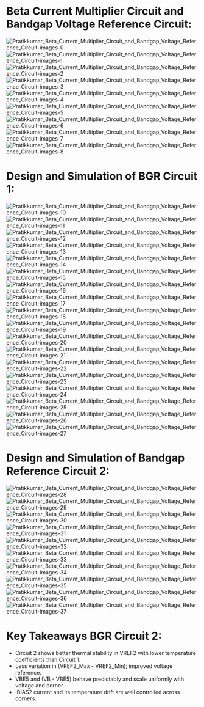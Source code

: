 # Beta Current Multiplier Circuit and Bandgap Voltage Reference Circuit:

![Pratikkumar_Beta_Current_Multiplier_Circuit_and_Bandgap_Voltage_Reference_Circuit-images-0](https://github.com/user-attachments/assets/02766215-9ea0-4ec8-8457-d4f29d684ac5)
![Pratikkumar_Beta_Current_Multiplier_Circuit_and_Bandgap_Voltage_Reference_Circuit-images-1](https://github.com/user-attachments/assets/5220680d-eeb7-4ba4-9adb-29d0596c70ad)
![Pratikkumar_Beta_Current_Multiplier_Circuit_and_Bandgap_Voltage_Reference_Circuit-images-2](https://github.com/user-attachments/assets/e99b3853-0709-4da1-899c-4d1d51813446)
![Pratikkumar_Beta_Current_Multiplier_Circuit_and_Bandgap_Voltage_Reference_Circuit-images-3](https://github.com/user-attachments/assets/b43787f0-b800-428d-90b3-16ac5e957d9e)
![Pratikkumar_Beta_Current_Multiplier_Circuit_and_Bandgap_Voltage_Reference_Circuit-images-4](https://github.com/user-attachments/assets/871c5ca2-356a-4f13-a396-7654f7725cc9)
![Pratikkumar_Beta_Current_Multiplier_Circuit_and_Bandgap_Voltage_Reference_Circuit-images-5](https://github.com/user-attachments/assets/af204177-0d35-47b1-a1a9-a0018f7e9615)
![Pratikkumar_Beta_Current_Multiplier_Circuit_and_Bandgap_Voltage_Reference_Circuit-images-6](https://github.com/user-attachments/assets/bacd74a1-ec2a-453b-ad36-f73349ef92e7)
![Pratikkumar_Beta_Current_Multiplier_Circuit_and_Bandgap_Voltage_Reference_Circuit-images-7](https://github.com/user-attachments/assets/dc58140b-5fc8-4eb8-a7f3-e52c89d8f14c)
![Pratikkumar_Beta_Current_Multiplier_Circuit_and_Bandgap_Voltage_Reference_Circuit-images-8](https://github.com/user-attachments/assets/e94c29e2-c7e5-46c5-8fca-14dd92e746a6)

# Design and Simulation of BGR Circuit 1:

![Pratikkumar_Beta_Current_Multiplier_Circuit_and_Bandgap_Voltage_Reference_Circuit-images-10](https://github.com/user-attachments/assets/5e4d7b56-1909-4821-8cbd-0dc962ded006)
![Pratikkumar_Beta_Current_Multiplier_Circuit_and_Bandgap_Voltage_Reference_Circuit-images-11](https://github.com/user-attachments/assets/b7baaf3a-0c75-4abf-baa4-9004fd8964c8)
![Pratikkumar_Beta_Current_Multiplier_Circuit_and_Bandgap_Voltage_Reference_Circuit-images-12](https://github.com/user-attachments/assets/95b71f7f-2925-469b-bc39-24c70fdd43a5)
![Pratikkumar_Beta_Current_Multiplier_Circuit_and_Bandgap_Voltage_Reference_Circuit-images-13](https://github.com/user-attachments/assets/63770b51-7cf6-4ce3-b39e-030605b7abc5)
![Pratikkumar_Beta_Current_Multiplier_Circuit_and_Bandgap_Voltage_Reference_Circuit-images-14](https://github.com/user-attachments/assets/6e77659d-08c6-4b3b-b284-c0df2bfc8c68)
![Pratikkumar_Beta_Current_Multiplier_Circuit_and_Bandgap_Voltage_Reference_Circuit-images-15](https://github.com/user-attachments/assets/ab0a2901-2c17-4509-8b54-1b9c41c37db3)
![Pratikkumar_Beta_Current_Multiplier_Circuit_and_Bandgap_Voltage_Reference_Circuit-images-16](https://github.com/user-attachments/assets/388636ac-aed3-4b40-9f10-026a5a5c08d5)
![Pratikkumar_Beta_Current_Multiplier_Circuit_and_Bandgap_Voltage_Reference_Circuit-images-17](https://github.com/user-attachments/assets/08d95511-e616-479f-a40c-0016623bd465)
![Pratikkumar_Beta_Current_Multiplier_Circuit_and_Bandgap_Voltage_Reference_Circuit-images-18](https://github.com/user-attachments/assets/c0c390c7-7de5-4f44-8794-6b68a3684c3f)
![Pratikkumar_Beta_Current_Multiplier_Circuit_and_Bandgap_Voltage_Reference_Circuit-images-19](https://github.com/user-attachments/assets/c734bf1c-a33e-43d0-990e-581db06870b4)
![Pratikkumar_Beta_Current_Multiplier_Circuit_and_Bandgap_Voltage_Reference_Circuit-images-20](https://github.com/user-attachments/assets/9750aa0f-9d62-41b3-99e5-80112dbd480b)
![Pratikkumar_Beta_Current_Multiplier_Circuit_and_Bandgap_Voltage_Reference_Circuit-images-21](https://github.com/user-attachments/assets/7ae2255e-4bd0-4a6e-987a-8aa0204a1cbd)
![Pratikkumar_Beta_Current_Multiplier_Circuit_and_Bandgap_Voltage_Reference_Circuit-images-22](https://github.com/user-attachments/assets/acbf1ff1-01d1-4ef2-98cd-ce8112006c9d)
![Pratikkumar_Beta_Current_Multiplier_Circuit_and_Bandgap_Voltage_Reference_Circuit-images-23](https://github.com/user-attachments/assets/6d4e6d3b-3273-47e6-81d6-3ab3c206f4f9)
![Pratikkumar_Beta_Current_Multiplier_Circuit_and_Bandgap_Voltage_Reference_Circuit-images-24](https://github.com/user-attachments/assets/e6ff899b-8797-4a59-a5ea-29b0417e0245)
![Pratikkumar_Beta_Current_Multiplier_Circuit_and_Bandgap_Voltage_Reference_Circuit-images-25](https://github.com/user-attachments/assets/a3575cd9-7e5a-40a8-b076-c1c4e17ea573)
![Pratikkumar_Beta_Current_Multiplier_Circuit_and_Bandgap_Voltage_Reference_Circuit-images-26](https://github.com/user-attachments/assets/99e89a5d-d8c5-4648-9823-38cdc80cc251)
![Pratikkumar_Beta_Current_Multiplier_Circuit_and_Bandgap_Voltage_Reference_Circuit-images-27](https://github.com/user-attachments/assets/3c2f87e9-0e63-414d-9af9-7e3e1b24e4db)


# Design and Simulation of Bandgap Reference Circuit 2:

![Pratikkumar_Beta_Current_Multiplier_Circuit_and_Bandgap_Voltage_Reference_Circuit-images-28](https://github.com/user-attachments/assets/da703fd2-6382-4ba8-99b4-43d2c6b5fdb5)
![Pratikkumar_Beta_Current_Multiplier_Circuit_and_Bandgap_Voltage_Reference_Circuit-images-29](https://github.com/user-attachments/assets/f4d9a778-fff0-400b-9364-28caa57dbaf1)
![Pratikkumar_Beta_Current_Multiplier_Circuit_and_Bandgap_Voltage_Reference_Circuit-images-30](https://github.com/user-attachments/assets/447becc7-4aa8-46d5-ae35-cf49f03b5ebd)
![Pratikkumar_Beta_Current_Multiplier_Circuit_and_Bandgap_Voltage_Reference_Circuit-images-31](https://github.com/user-attachments/assets/9179bf0c-1a9d-4955-bc5f-3d97c8259550)
![Pratikkumar_Beta_Current_Multiplier_Circuit_and_Bandgap_Voltage_Reference_Circuit-images-32](https://github.com/user-attachments/assets/be550970-8fb1-42d3-89e4-326b38d842ae)
![Pratikkumar_Beta_Current_Multiplier_Circuit_and_Bandgap_Voltage_Reference_Circuit-images-33](https://github.com/user-attachments/assets/1e9118a2-1a61-4a06-a3d8-bb45b4104939)
![Pratikkumar_Beta_Current_Multiplier_Circuit_and_Bandgap_Voltage_Reference_Circuit-images-34](https://github.com/user-attachments/assets/e4396455-f7b5-4583-9f30-434b5531478e)
![Pratikkumar_Beta_Current_Multiplier_Circuit_and_Bandgap_Voltage_Reference_Circuit-images-35](https://github.com/user-attachments/assets/54f28605-30d3-4b79-b9b9-b9e71f0a773a)
![Pratikkumar_Beta_Current_Multiplier_Circuit_and_Bandgap_Voltage_Reference_Circuit-images-36](https://github.com/user-attachments/assets/3d9e2776-c8e8-4f37-ac0b-ecb5e66a73e1)
![Pratikkumar_Beta_Current_Multiplier_Circuit_and_Bandgap_Voltage_Reference_Circuit-images-37](https://github.com/user-attachments/assets/c55e10ef-213a-4c0f-937e-cc1e4c52d610)

# Key Takeaways BGR Circuit 2:

* Circuit 2 shows better thermal stability in VREF2 with lower temperature coefficients than Circuit 1.
* Less variation in (VREF2_Max - VREF2_Min); improved voltage reference.
* VBE5 and (VB - VBE5) behave predictably and scale uniformly with voltage and corner.
* IBIAS2 current and its temperature drift are well controlled across corners.


























